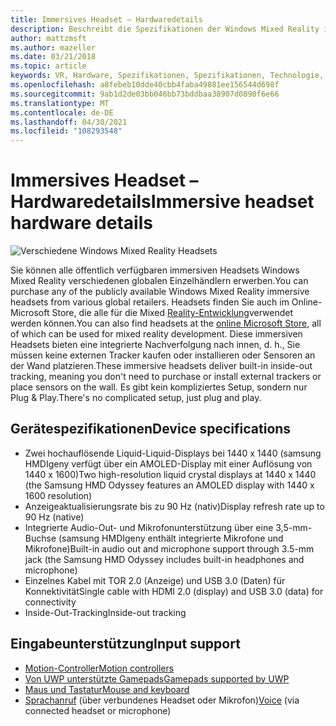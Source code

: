 ```yaml
---
title: Immersives Headset – Hardwaredetails
description: Beschreibt die Spezifikationen der Windows Mixed Reality immersive Headsets, die VR mit Inside-Out-Nachverfolgung bereitstellen (kein externes Setup erforderlich).
author: mattzmsft
ms.author: mazeller
ms.date: 03/21/2018
ms.topic: article
keywords: VR, Hardware, Spezifikationen, Spezifikationen, Technologie, Sensoren, Sensor, Display, Mixed Reality-Headset, Virtual Reality-Headset, Was ist virtuelle Realität, immersive Headsets
ms.openlocfilehash: a8febeb10dde40cbb4faba49881ee156544d698f
ms.sourcegitcommit: 9ab1d2de03bb046bb73bddbaa38907d0890f6e66
ms.translationtype: MT
ms.contentlocale: de-DE
ms.lasthandoff: 04/30/2021
ms.locfileid: "108293548"
---
```

# <a name="immersive-headset-hardware-details"></a><span data-ttu-id="61704-104">Immersives Headset – Hardwaredetails</span><span class="sxs-lookup"><span data-stu-id="61704-104">Immersive headset hardware details</span></span>

![Verschiedene Windows Mixed Reality Headsets](images/MR-headsets.png)

<span data-ttu-id="61704-106">Sie können alle öffentlich verfügbaren immersiven Headsets Windows Mixed Reality verschiedenen globalen Einzelhändlern erwerben.</span><span class="sxs-lookup"><span data-stu-id="61704-106">You can purchase any of the publicly available Windows Mixed Reality immersive headsets from various global retailers.</span></span> <span data-ttu-id="61704-107">Headsets finden Sie auch im Online-Microsoft Store, die alle für die Mixed [Reality-Entwicklung](https://www.microsoft.com/en-us/store/collections/AR-MR-VRheadsets)verwendet werden können.</span><span class="sxs-lookup"><span data-stu-id="61704-107">You can also find headsets at the [online Microsoft Store](https://www.microsoft.com/en-us/store/collections/AR-MR-VRheadsets), all of which can be used for mixed reality development.</span></span> <span data-ttu-id="61704-108">Diese immersiven Headsets bieten eine integrierte Nachverfolgung nach innen, d. h., Sie müssen keine externen Tracker kaufen oder installieren oder Sensoren an der Wand platzieren.</span><span class="sxs-lookup"><span data-stu-id="61704-108">These immersive headsets deliver built-in inside-out tracking, meaning you don't need to purchase or install external trackers or place sensors on the wall.</span></span> <span data-ttu-id="61704-109">Es gibt kein kompliziertes Setup, sondern nur Plug &amp; Play.</span><span class="sxs-lookup"><span data-stu-id="61704-109">There's no complicated setup, just plug and play.</span></span>

## <a name="device-specifications"></a><span data-ttu-id="61704-110">Gerätespezifikationen</span><span class="sxs-lookup"><span data-stu-id="61704-110">Device specifications</span></span>

* <span data-ttu-id="61704-111">Zwei hochauflösende Liquid-Liquid-Displays bei 1440 x 1440 (samsung HMDIgeny verfügt über ein AMOLED-Display mit einer Auflösung von 1440 x 1600)</span><span class="sxs-lookup"><span data-stu-id="61704-111">Two high-resolution liquid crystal displays at 1440 x 1440 (the Samsung HMD Odyssey features an AMOLED display with 1440 x 1600 resolution)</span></span>
* <span data-ttu-id="61704-112">Anzeigeaktualisierungsrate bis zu 90 Hz (nativ)</span><span class="sxs-lookup"><span data-stu-id="61704-112">Display refresh rate up to 90 Hz (native)</span></span>
* <span data-ttu-id="61704-113">Integrierte Audio-Out- und Mikrofonunterstützung über eine 3,5-mm-Buchse (samsung HMDIgeny enthält integrierte Mikrofone und Mikrofone)</span><span class="sxs-lookup"><span data-stu-id="61704-113">Built-in audio out and microphone support through 3.5-mm jack (the Samsung HMD Odyssey includes built-in headphones and microphone)</span></span>
* <span data-ttu-id="61704-114">Einzelnes Kabel mit TOR 2.0 (Anzeige) und USB 3.0 (Daten) für Konnektivität</span><span class="sxs-lookup"><span data-stu-id="61704-114">Single cable with HDMI 2.0 (display) and USB 3.0 (data) for connectivity</span></span>
* <span data-ttu-id="61704-115">Inside-Out-Tracking</span><span class="sxs-lookup"><span data-stu-id="61704-115">Inside-out tracking</span></span>

## <a name="input-support"></a><span data-ttu-id="61704-116">Eingabeunterstützung</span><span class="sxs-lookup"><span data-stu-id="61704-116">Input support</span></span>

* [<span data-ttu-id="61704-117">Motion-Controller</span><span class="sxs-lookup"><span data-stu-id="61704-117">Motion controllers</span></span>](../design/motion-controllers.md)
* [<span data-ttu-id="61704-118">Von UWP unterstützte Gamepads</span><span class="sxs-lookup"><span data-stu-id="61704-118">Gamepads supported by UWP</span></span>](hardware-accessories.md)
* [<span data-ttu-id="61704-119">Maus und Tastatur</span><span class="sxs-lookup"><span data-stu-id="61704-119">Mouse and keyboard</span></span>](hardware-accessories.md)
* <span data-ttu-id="61704-120">[Sprachanruf](../design/voice-input.md) (über verbundenes Headset oder Mikrofon)</span><span class="sxs-lookup"><span data-stu-id="61704-120">[Voice](../design/voice-input.md) (via connected headset or microphone)</span></span>

